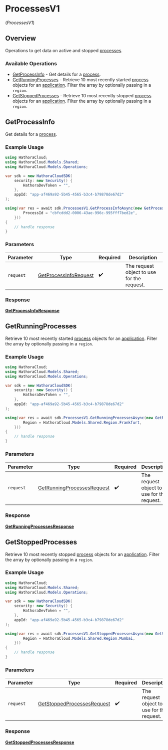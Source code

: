 # ProcessesV1
(*ProcessesV1*)

## Overview

Operations to get data on active and stopped [processes](https://hathora.dev/docs/concepts/hathora-entities#process).

### Available Operations

* [GetProcessInfo](#getprocessinfo) - Get details for a [process](https://hathora.dev/docs/concepts/hathora-entities#process).
* [GetRunningProcesses](#getrunningprocesses) - Retrieve 10 most recently started [process](https://hathora.dev/docs/concepts/hathora-entities#process) objects for an [application](https://hathora.dev/docs/concepts/hathora-entities#application). Filter the array by optionally passing in a `region`.
* [GetStoppedProcesses](#getstoppedprocesses) - Retrieve 10 most recently stopped [process](https://hathora.dev/docs/concepts/hathora-entities#process) objects for an [application](https://hathora.dev/docs/concepts/hathora-entities#application). Filter the array by optionally passing in a `region`.

## GetProcessInfo

Get details for a [process](https://hathora.dev/docs/concepts/hathora-entities#process).

### Example Usage

```csharp
using HathoraCloud;
using HathoraCloud.Models.Shared;
using HathoraCloud.Models.Operations;

var sdk = new HathoraCloudSDK(
    security: new Security() {
        HathoraDevToken = "",
    },
    appId: "app-af469a92-5b45-4565-b3c4-b79878de67d2"
);

using(var res = await sdk.ProcessesV1.GetProcessInfoAsync(new GetProcessInfoRequest() {
        ProcessId = "cbfcddd2-0006-43ae-996c-995fff7bed2e",
    }))
{
    // handle response
}
```

### Parameters

| Parameter                                                                 | Type                                                                      | Required                                                                  | Description                                                               |
| ------------------------------------------------------------------------- | ------------------------------------------------------------------------- | ------------------------------------------------------------------------- | ------------------------------------------------------------------------- |
| `request`                                                                 | [GetProcessInfoRequest](../../models/operations/GetProcessInfoRequest.md) | :heavy_check_mark:                                                        | The request object to use for the request.                                |


### Response

**[GetProcessInfoResponse](../../models/operations/GetProcessInfoResponse.md)**


## GetRunningProcesses

Retrieve 10 most recently started [process](https://hathora.dev/docs/concepts/hathora-entities#process) objects for an [application](https://hathora.dev/docs/concepts/hathora-entities#application). Filter the array by optionally passing in a `region`.

### Example Usage

```csharp
using HathoraCloud;
using HathoraCloud.Models.Shared;
using HathoraCloud.Models.Operations;

var sdk = new HathoraCloudSDK(
    security: new Security() {
        HathoraDevToken = "",
    },
    appId: "app-af469a92-5b45-4565-b3c4-b79878de67d2"
);

using(var res = await sdk.ProcessesV1.GetRunningProcessesAsync(new GetRunningProcessesRequest() {
        Region = HathoraCloud.Models.Shared.Region.Frankfurt,
    }))
{
    // handle response
}
```

### Parameters

| Parameter                                                                           | Type                                                                                | Required                                                                            | Description                                                                         |
| ----------------------------------------------------------------------------------- | ----------------------------------------------------------------------------------- | ----------------------------------------------------------------------------------- | ----------------------------------------------------------------------------------- |
| `request`                                                                           | [GetRunningProcessesRequest](../../models/operations/GetRunningProcessesRequest.md) | :heavy_check_mark:                                                                  | The request object to use for the request.                                          |


### Response

**[GetRunningProcessesResponse](../../models/operations/GetRunningProcessesResponse.md)**


## GetStoppedProcesses

Retrieve 10 most recently stopped [process](https://hathora.dev/docs/concepts/hathora-entities#process) objects for an [application](https://hathora.dev/docs/concepts/hathora-entities#application). Filter the array by optionally passing in a `region`.

### Example Usage

```csharp
using HathoraCloud;
using HathoraCloud.Models.Shared;
using HathoraCloud.Models.Operations;

var sdk = new HathoraCloudSDK(
    security: new Security() {
        HathoraDevToken = "",
    },
    appId: "app-af469a92-5b45-4565-b3c4-b79878de67d2"
);

using(var res = await sdk.ProcessesV1.GetStoppedProcessesAsync(new GetStoppedProcessesRequest() {
        Region = HathoraCloud.Models.Shared.Region.Mumbai,
    }))
{
    // handle response
}
```

### Parameters

| Parameter                                                                           | Type                                                                                | Required                                                                            | Description                                                                         |
| ----------------------------------------------------------------------------------- | ----------------------------------------------------------------------------------- | ----------------------------------------------------------------------------------- | ----------------------------------------------------------------------------------- |
| `request`                                                                           | [GetStoppedProcessesRequest](../../models/operations/GetStoppedProcessesRequest.md) | :heavy_check_mark:                                                                  | The request object to use for the request.                                          |


### Response

**[GetStoppedProcessesResponse](../../models/operations/GetStoppedProcessesResponse.md)**

